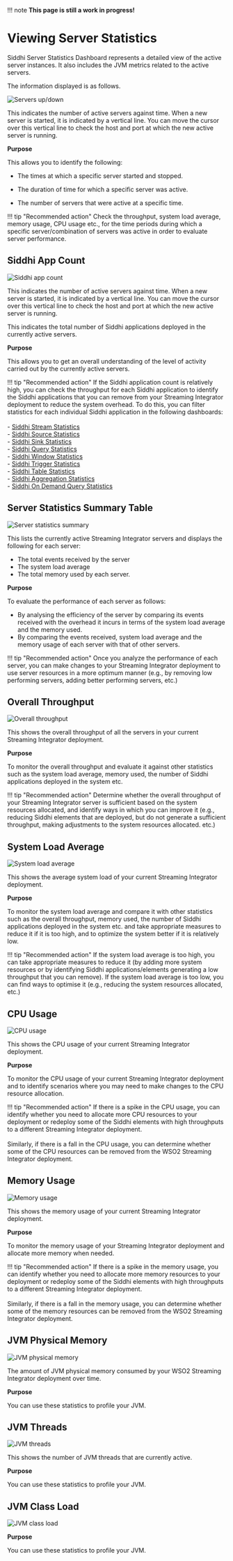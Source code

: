 !!! note
    **This page is still a work in progress!**
    
# Viewing Server Statistics

Siddhi Server Statistics Dashboard represents a detailed view of the active server instances. It also includes the JVM metrics related to the active servers.

The information displayed is as follows.

![Servers up/down]({{base_path}}/assets/img/streaming/streaming-integrator-grafana-dashboard/active_servers_graph.png)

 This indicates the number of active servers against time. When a new server is started, it is indicated by a vertical line. You can move the cursor over this vertical line to check the host and port at which the new active server is running.

**Purpose**
 
 This allows you to identify the following:
 
 - The times at which a specific server started and stopped.
 
 - The duration of time for which a specific server was active.
 
 - The number of servers that were active at a specific time.
 
!!! tip "Recommended action"
    Check the throughput, system load average, memory usage, CPU usage etc., for the time periods during which a specific server/combination of servers was active in order to evaluate server performance.

## Siddhi App Count

![Siddhi app count]({{base_path}}/assets/img/streaming/streaming-integrator-grafana-dashboard/siddhi_app_count.png)

 This indicates the number of active servers against time. When a new server is started, it is indicated by a vertical line. You can move the cursor over this vertical line to check the host and port at which the new active server is running.

 This indicates the total number of Siddhi applications deployed in the currently active servers.
 
**Purpose**

This allows you to get an overall understanding of the level of activity carried out by the currently active servers.

!!! tip "Recommended action"
    If the Siddhi application count is relatively high, you can check the throughput for each Siddhi application to identify the Siddhi applications that you can remove from your Streaming Integrator deployment to reduce the system overhead. To do this, you can filter statistics for each individual Siddhi application in the following dashboards:<br/><br/>
    - [Siddhi Stream Statistics]({{base_path}}/observe/si-observe/viewing-stream-statistics)<br/>
    - [Siddhi Source Statistics]({{base_path}}/observe/si-observe/viewing-source-statistics)<br/>
    - [Siddhi Sink Statistics]({{base_path}}/observe/si-observe/viewing-sink-statistics)<br/>
    - [Siddhi Query Statistics]({{base_path}}/observe/si-observe/viewing-query-statistics)<br/>
    - [Siddhi Window Statistics]({{base_path}}/observe/si-observe/viewing-window-statistics)<br/>
    - [Siddhi Trigger Statistics]({{base_path}}/observe/si-observe/viewing-trigger-statistics)<br/>
    - [Siddhi Table Statistics]({{base_path}}/observe/si-observe/viewing-table-statistics)<br/>
    - [Siddhi Aggregation Statistics]({{base_path}}/observe/si-observe/viewing-aggregation-statistics)<br/>
    - [Siddhi On Demand Query Statistics]({{base_path}}/observe/si-observe/viewing-on-demand-query-statistics)

## Server Statistics Summary Table

![Server statistics summary]({{base_path}}/assets/img/streaming/streaming-integrator-grafana-dashboard/server_statistics_summary.png)

 This lists the currently active Streaming Integrator servers and displays the following for each server:
  - The total events received by the server
  - The system load average
  - The total memory used by each server.

**Purpose**

To evaluate the performance of each server as follows:

- By analysing the efficiency of the server by comparing its events received with the overhead it incurs in terms of the system load average and the memory used.
- By comparing the events received, system load average and the memory usage of each server with that of other servers.

!!! tip "Recommended action"
    Once you analyze the performance of each server, you can make changes to your Streaming Integrator deployment to use server resources in a more optimum manner (e.g., by removing low performing servers, adding better performing servers, etc.)
 
## Overall Throughput

![Overall throughput]({{base_path}}/assets/img/streaming/streaming-integrator-grafana-dashboard/overall_throughput_graph.png)

 This shows the overall throughput of all the servers in your current Streaming Integrator deployment. 

**Purpose**

To monitor the overall throughput and evaluate it against other statistics such as the system load average, memory used, the number of Siddhi applications deployed in the system etc.
 
!!! tip "Recommended action"
    Determine whether the overall throughput of your Streaming Integrator server is sufficient based on the system resources allocated, and identify ways in which you can improve it (e.g., reducing Siddhi elements that are deployed, but do not generate a sufficient throughput, making adjustments to the system resources allocated. etc.)
 
## System Load Average

![System load average]({{base_path}}/assets/img/streaming/streaming-integrator-grafana-dashboard/system_load_average_graph.png)

 This shows the average system load of your current Streaming Integrator deployment.
 
**Purpose**

To monitor the system load average and compare it with other statistics such as the overall throughput, memory used, the number of Siddhi applications deployed in the system etc. and take appropriate measures to reduce it if it is too high, and to optimize the system better if it is relatively low.
 
!!! tip "Recommended action"
    If the system load average is too high, you can take appropriate measures to reduce it (by adding more system resources or by identifying Siddhi applications/elements generating a low throughput that you can remove). If the system load average is too low, you can find ways to optimise it (e.g., reducing the system resources allocated, etc.)
 
## CPU Usage

![CPU usage]({{base_path}}/assets/img/streaming/streaming-integrator-grafana-dashboard/cpu_usage_graph.png)

  This shows the CPU usage of your current Streaming Integrator deployment.
  
**Purpose**

To monitor the CPU usage of your current Streaming Integrator deployment and to identify scenarios where you may need to make changes to the CPU resource allocation.

!!! tip "Recommended action"
    If there is a spike in the CPU usage, you can identify whether you need to allocate more CPU resources to your deployment or redeploy some of the Siddhi elements with high throughputs to a different Streaming Integrator deployment. <br/><br/> Similarly, if there is a fall in the CPU usage, you can determine whether some of the CPU resources can be removed from the WSO2 Streaming Integrator deployment.
 
## Memory Usage

![Memory usage]({{base_path}}/assets/img/streaming/streaming-integrator-grafana-dashboard/memory_usage_graph.png)

 This shows the memory usage of your current Streaming Integrator deployment.

**Purpose**

To monitor the memory usage of your Streaming Integrator deployment and allocate more memory when needed.
 
!!! tip "Recommended action"
    If there is a spike in the memory usage, you can identify whether you need to allocate more memory resources to your deployment or redeploy some of the Siddhi elements with high throughputs to a different Streaming Integrator deployment. <br/><br/> Similarly, if there is a fall in the memory usage, you can determine whether some of the memory resources can be removed from the WSO2 Streaming Integrator deployment.
 

## JVM Physical Memory

![JVM physical memory]({{base_path}}/assets/img/streaming/streaming-integrator-grafana-dashboard/jvm_physical_memory_usage.png)

The amount of JVM physical memory consumed by your WSO2 Streaming Integrator deployment over time.

**Purpose**

You can use these statistics to profile your JVM.

## JVM Threads

![JVM threads]({{base_path}}/assets/img/streaming/streaming-integrator-grafana-dashboard/jvm_threads.png)

This shows the number of JVM threads that are currently active.

**Purpose**

You can use these statistics to profile your JVM.

## JVM Class Load

![JVM class load]({{base_path}}/assets/img/streaming/streaming-integrator-grafana-dashboard/jvm_class_load.png)

**Purpose**

You can use these statistics to profile your JVM.